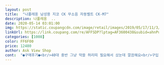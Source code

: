 ```yaml
---
layout: post 
title:  "나폴레옹 남성용 지코 CK 무소음 자동벨트 CK-M7" 
description: 나폴레옹  ..
date: 2020-05-14 03:01:00 
img: https://static.coupangcdn.com/image/retail/images/2019/05/17/11/3/d719316d-82f2-4454-90c4-4a3b63f1c5ea.jpg 
linkUrl: https://link.coupang.com/re/AFFSDP?lptag=AF3600438&subid=ahnPublicAsk&pageKey=223035098&itemId=700045845&vendorItemId=4786916694&traceid=V0-113-afcec56a1f2b2293 
categories: [1008] 
color: FF6F00 
price: 12480 
author: Ask View Shop 
cont:  "●구매후기●<br/>40대 중반 그냥 막쓸 허리띠 필요해서 샀눈데 깔끔해요<br/>구입했는디<br/>길이는 적당하네요.<br/> 좀 허리둘레 있으신분은 짧은감이 있을 것 같네요 .<br/> 착용감 좋고  허리잘 잡아준대요 ㅎ<br/>벨트 디게 좋아요<br/>벨트 필요했어<br/>와 <br/>이중포장 ㅎㅎ 안전하게 잘 왔어요.<br/><br/>" 
---
```

